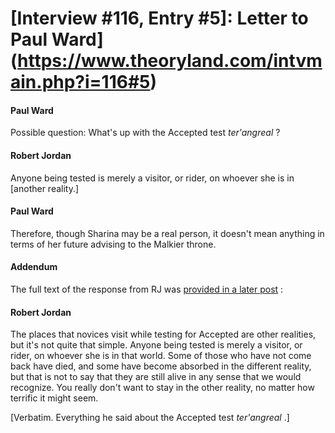 # [Interview #116, Entry #5]: Letter to Paul Ward](https://www.theoryland.com/intvmain.php?i=116#5)

#### Paul Ward

Possible question: What's up with the Accepted test
*ter'angreal*
?

#### Robert Jordan

Anyone being tested is merely a visitor, or rider, on whoever she is in [another reality.]

#### Paul Ward

Therefore, though Sharina may be a real person, it doesn't mean anything in terms of her future advising to the Malkier throne.

#### Addendum

The full text of the response from RJ was
[provided in a later post](http://groups.google.com/group/rec.arts.sf.written.robert-jordan/browse_thread/thread/aa762ff025bbfeb8/3d5f84b02f1b7ab4)
:

#### Robert Jordan

The places that novices visit while testing for Accepted are other realities, but it's not quite that simple. Anyone being tested is merely a visitor, or rider, on whoever she is in that world. Some of those who have not come back have died, and some have become absorbed in the different reality, but that is not to say that they are still alive in any sense that we would recognize. You really don't want to stay in the other reality, no matter how terrific it might seem.

[Verbatim. Everything he said about the Accepted test
*ter'angreal*
.]

